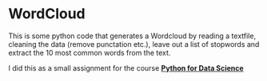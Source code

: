 # WordCloud
This is some python code that generates a Wordcloud by reading a textfile, cleaning the data (remove punctation etc.), leave out a list of stopwords and extract the 10 most common words from the text.

I did this as a small assignment for the course [**Python for Data Science**](https://www.edx.org/course/python-for-data-science "Python for Data Science")
